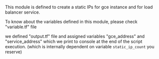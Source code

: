 This module is defined to create a static IPs for gce instance and for load balancer service.

To know about the variables defined in this module, please check "variable.tf" file

we defined "output.tf" file and assigned variables "gce_address" and "service_address" which we print to console at the end of the script execution.
(which is internally dependent on variable `static_ip_count` you reserve)
